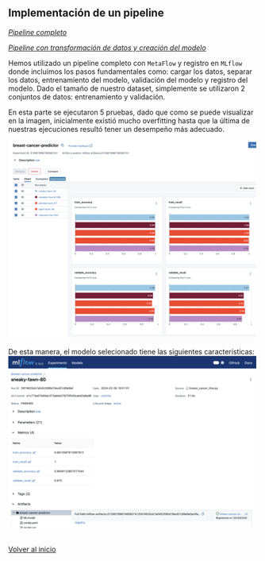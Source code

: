 ## Implementación de un pipeline

<a href = "https://github.com/DaColcha/breast-cancer-prediction/blob/e1c77ba57b64ac373abbb37675f545cab42e6ed6/src/breast_cancer_flow.py"> *Pipeline completo* </a> 

<a href = "https://github.com/DaColcha/breast-cancer-prediction/blob/e1c77ba57b64ac373abbb37675f545cab42e6ed6/src/model_pipeline.py"> *Pipeline con transformación de datos y creación del modelo* </a> 


Hemos utilizado un pipeline completo con `MetaFlow` y registro en `MLflow` donde incluimos los pasos fundamentales como: cargar los datos, separar los datos, entrenamiento del modelo, validación del modelo y registro del modelo. Dado el tamaño de nuestro dataset, simplemente se utilizaron 2 conjuntos de datos: entrenamiento y validación. 

En esta parte se ejecutaron 5 pruebas, dado que como se puede visualizar en la imagen, inicialmente existió mucho overfitting hasta que la última de nuestras ejecuciones resultó tener un desempeño más adecuado. 

<img src="https://github.com/DaColcha/breast-cancer-prediction/blob/main/docs/images/chart-mlflow.png" width = 500px>
<br><br>
De esta manera, el modelo selecionado tiene las siguientes características: 

<img src="https://github.com/DaColcha/breast-cancer-prediction/blob/main/docs/images/final-model-metrics.png" width = 500px>
<br><br>

[Volver al inicio](https://github.com/DaColcha/breast-cancer-prediction/blob/46bcfee97eb212c329361f0c4327c39bf4cc4597/README.md)